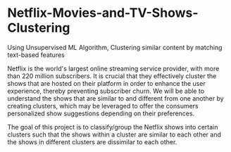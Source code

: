 # Netflix-Movies-and-TV-Shows-Clustering
Using Unsupervised ML Algorithm, Clustering similar content by matching text-based features

Netflix is the world's largest online streaming service provider, with more than 220 million subscribers. It is crucial that they effectively cluster the shows that are hosted on their platform in order to enhance the user experience, thereby preventing subscriber churn. We will be able to understand the shows that are similar to and different from one another by creating clusters, which may be leveraged to offer the consumers personalized show suggestions depending on their preferences.

The goal of this project is to classify/group the Netflix shows into certain clusters such that the shows within a cluster are similar to each other and the shows in different clusters are dissimilar to each other.
